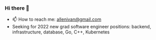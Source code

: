 ### Hi there 👋
- 📫 How to reach me: allenivan@gmail.com
- Seeking for 2022 new grad software engineer positions: backend, infrastructure, database, Go, C++, Kubernetes
<!--
**plsmaop/plsmaop** is a ✨ _special_ ✨ repository because its `README.md` (this file) appears on your GitHub profile.

Here are some ideas to get you started:

- 🔭 I’m currently working on ...
- 🌱 I’m currently learning ...
- 👯 I’m looking to collaborate on ...
- 🤔 I’m looking for help with ...
- 💬 Ask me about ...
- 😄 Pronouns: ...
- ⚡ Fun fact: ...
-->
